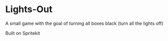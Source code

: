 # Lights-Out
A small game with the goal of turning all boxes black (turn all the lights off)

Built on Spritekit
